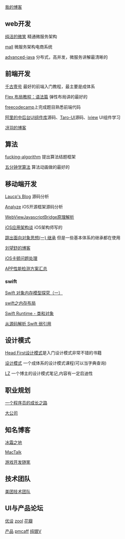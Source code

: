 [我的博客](https://awanglilong.github.io/)

## web开发

[纯洁的微笑](http://www.ityouknow.com/)  精通微服务架构

[mall](https://github.com/macrozheng/mall) 微服务架构电商系统

[advanced-java](https://github.com/doocs/advanced-java) 分布式，高并发，微服务讲解最清晰的



## 前端开发

[千古壹号](https://github.com/qianguyihao/Web) 最好的前端入门教程，最主要是成体系

[Flex 布局教程：语法篇](http://www.ruanyifeng.com/blog/2015/07/flex-grammar.html) 弹性布局讲的最好的

[freecodecamp](https://learn.freecodecamp.org/)上完成题目熟悉前端代码

[阿里的中后台UI组件库](https://github.com/ant-design/ant-design)源码、[Taro-UI](https://github.com/NervJS/taro-ui)源码、[iview](https://github.com/iview/iview) UI组件学习

[冴羽的博客](https://github.com/mqyqingfeng/Blog)



## 算法

[fucking-algorithm](https://github.com/labuladong/fucking-algorithm)  提出算法结题框架

[五分钟学算法](https://www.cxyxiaowu.com/) 算法动画做的最好的



## 移动端开发

[Laucp's Blog](https://chipengliu.github.io/)  源码分析

[Analyze](https://github.com/draveness/analyze) iOS开源框架源码分析

[WebViewJavascriptBridge原理解析](https://www.jianshu.com/p/d45ce14278c7)

[iOS应用架构谈](https://casatwy.com/iosying-yong-jia-gou-tan-kai-pian.html) iOS架构师写的

[跳出面向对象思想(一) 继承](https://casatwy.com/tiao-chu-mian-xiang-dui-xiang-si-xiang-yi-ji-cheng.html)  但是一些基本体系的继承都在使用

[刘望舒的博客](http://liuwangshu.cn/)

[iOS卡顿问题处理](https://blog.ibireme.com/2015/11/12/smooth_user_interfaces_for_ios/)

[APP性能检测方案汇总](https://www.jianshu.com/p/95df83780c8f)


### swift

[Swift 对象内存模型探究（一）](https://mp.weixin.qq.com/s/zIkB9KnAt1YPWGOOwyqY3Q)

[swift之内存布局](https://www.jianshu.com/p/d341974404a7)

[Swift Runtime - 类和对象](https://www.jianshu.com/p/6ae6754923b4)

[从源码解析 Swift 弱引用](https://zhuanlan.zhihu.com/p/58179258)

## 设计模式

[Head First设计模式]()是入门设计模式非常不错的书籍

[设计模式](https://design-patterns.readthedocs.io/zh_CN/latest/) 一个成体系的设计模式课程(可以当字典查询)

[LZ](https://www.cnblogs.com/zuoxiaolong/category/509144.html) 一个博主的设计模式笔记,内容有一定启迪性

## 职业规划

[一个程序员的成长之路](https://github.com/awanglilong/awanglilong.github.io/issues/1)

[大公司](https://github.com/awanglilong/awanglilong.github.io/issues/3)



## 知名博客

[冰霜之地](https://halfrost.com/)

[MacTalk](http://macshuo.com)

[游戏开发随笔](https://zhuanlan.zhihu.com/gu-yu)



## 技术团队

[美团技术团队](https://tech.meituan.com/)



## UI与产品论坛

[优设](https://www.uisdc.com/)     [zool](https://www.zcool.com.cn/)    [花瓣](https://huaban.com/) 

[产品](http://www.woshipm.com/)      [pmcaff](https://www.pmcaff.com/)  [纯银V](https://www.jianshu.com/u/c22ccc510fb9)

